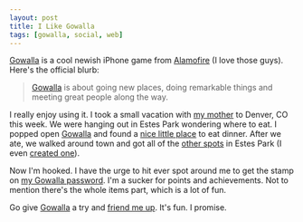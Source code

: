 ```yaml
---
layout: post
title: I Like Gowalla
tags: [gowalla, social, web]
---
```


[Gowalla][] is a cool newish iPhone game from [Alamofire][] (I love those guys). Here's the official blurb:

> [Gowalla][] is about going new places, doing remarkable things and meeting great people along the way.

I really enjoy using it. I took a small vacation with [my mother](http://www.facebook.com/dsoffes) to Denver, CO this week. We were hanging out in Estes Park wondering where to eat. I popped open [Gowalla][] and found a [nice little place](http://gowalla.com/spots/17941) to eat dinner. After we ate, we walked around town and got all of the [other spots](http://twitpic.com/hdtso) in Estes Park (I even [created one](http://gowalla.com/spots/24508)).

Now I'm hooked. I have the urge to hit ever spot around me to get the stamp on [my Gowalla password](http://gowalla.com/samsoffes). I'm a sucker for points and achievements. Not to mention there's the whole items part, which is a lot of fun.

Go give [Gowalla][] a try and [friend me up](http://gowalla.com/samsoffes). It's fun. I promise.

[Gowalla]: http://gowalla.com/
[Alamofire]: http://alamofire.com/
